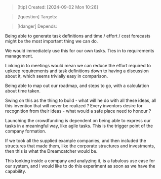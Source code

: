 
>[!tip] Created: [2024-09-02 Mon 10:26]

>[!question] Targets: 

>[!danger] Depends: 

Being able to generate task definitions and time / effort / cost forecasts might be the most important thing we can do.

We would immediately use this for our own tasks.  Ties in to requirements management.

Linking in to meetings would mean we can reduce the effort required to upkeep requirements and task definitions down to having a discussion about it, which seems trivially easy in comparison.

Being able to map out our roadmap, and steps to go, with a calculation about time taken.

Swing on this as the thing to build - what will he do with all these ideas, all this invention that will never be realized ?  Every inventors desire for recognition from their ideas - what would a safe place need to honour ?

Launching the crowdfunding is dependent on being able to express our tasks in a meaningful way, like agile tasks.  This is the trigger point of the company formation.

If we took all the supplied example companies, and then included the structures that made them, like the corporate structures and investments, then this is what the Dreamcatcher would be.

This looking inside a company and analyzing it, is a fabulous use case for our system, and I would like to do this experiment as soon as we have the capability.
